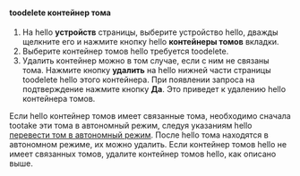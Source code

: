 <!--author=SharS last changed: 9/16/15-->

#### <a name="toodelete-a-volume-container"></a>toodelete контейнер тома
1. На hello **устройств** страницы, выберите устройство hello, дважды щелкните его и нажмите кнопку hello **контейнеры томов** вкладки.
2. Выберите контейнер томов hello требуется toodelete.
3. Удалить контейнер можно в том случае, если с ним не связаны тома. Нажмите кнопку **удалить** на hello нижней части страницы toodelete hello этого контейнера. При появлении запроса на подтверждение нажмите кнопку **Да**. Это приведет к удалению hello контейнера томов.

Если hello контейнер томов имеет связанные тома, необходимо сначала tootake эти тома в автономный режим, следуя указаниям hello [перевести том в автономный режим](../articles/storsimple/storsimple-manage-volumes.md#take-a-volume-offline). После hello тома находятся в автономном режиме, их можно удалить. Если контейнер томов hello не имеет связанных томов, удалите контейнер томов hello, как описано выше.

